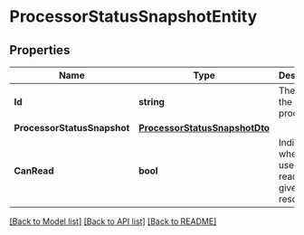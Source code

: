 # ProcessorStatusSnapshotEntity

## Properties

Name | Type | Description | Notes
------------ | ------------- | ------------- | -------------
**Id** | **string** | The id of the processor. | [optional] 
**ProcessorStatusSnapshot** | [**ProcessorStatusSnapshotDto**](ProcessorStatusSnapshotDTO.md) |  | [optional] 
**CanRead** | **bool** | Indicates whether the user can read a given resource. | [optional] [readonly] 

[[Back to Model list]](../README.md#documentation-for-models) [[Back to API list]](../README.md#documentation-for-api-endpoints) [[Back to README]](../README.md)


